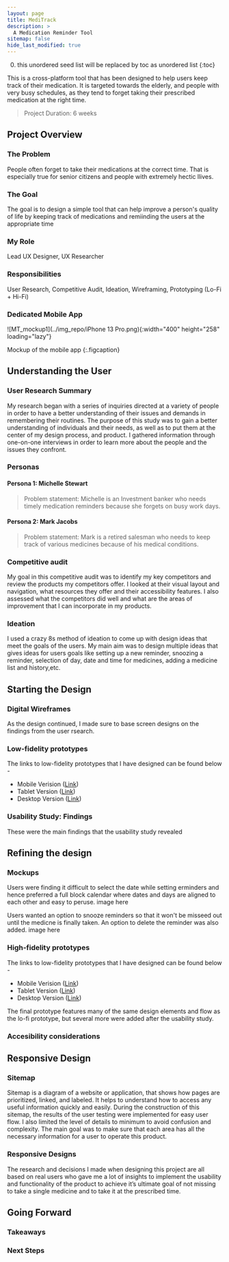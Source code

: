 ```yaml
---
layout: page
title: MediTrack 
description: >
  A Medication Reminder Tool
sitemap: false
hide_last_modified: true
---
```


0. this unordered seed list will be replaced by toc as unordered list
{:toc}

This is a cross-platform tool that has been designed to help users keep track of their medication. It is targeted towards the elderly, and people with very busy schedules, as they tend to forget taking their prescribed medication at the right time.
> Project Duration: 6 weeks

## Project Overview
### The Problem
People often forget to take their medications at the correct time. That is especially true for senior citizens and people with extremely hectic llives.
### The Goal
The goal is to design a simple tool that can help improve a person's quality of life by keeping track of medications and remiinding the users at the appropriate time
### My Role
Lead UX Designer, UX Researcher
### Responsibilities
User Research, Competitive Audit, Ideation, Wireframing, Prototyping (Lo-Fi + Hi-Fi)
### Dedicated Mobile App
![MT_mockup1](../img_repo/iPhone 13 Pro.png){:width="400" height="258" loading="lazy"}

Mockup of the mobile app
{:.figcaption}

## Understanding the User
### User Research Summary
My research began with a series of inquiries directed at a variety of people in order to have a better understanding of their issues and demands in remembering their routines. The purpose of this study was to gain a better understanding of individuals and their needs, as well as to put them at the center of my design process, and
product. I gathered information through one-on-one interviews in order to learn more about the people and the issues they confront.
### Personas
#### Persona 1: Michelle Stewart
> Problem statement: Michelle is an Investment banker who needs timely medication reminders because she forgets on busy work days.

#### Persona 2: Mark Jacobs
> Problem statement: Mark is a retired salesman who needs to keep track of various medicines because of his medical conditions.

### Competitive audit
My goal in this competitive audit was to identify my key competitors and review the products my competitors offer. I looked at their visual layout and navigation, what resources they offer and their accessibility features. I also assessed what the competitors did well and what are the areas of improvement that I can incorporate in my products.
### Ideation
I used a crazy 8s method of ideation to come up with design ideas that meet the goals of the users. My main aim was to design multiple ideas that gives ideas for users goals like setting up a new reminder, snoozing a reminder, selection of day, date and time for medicines, adding a medicine list and history,etc.
 
## Starting the Design
### Digital Wireframes
As the design continued, I made sure to base screen designs on the findings from the user rsearch.

### Low-fidelity prototypes
The links to low-fidelity prototypes that I have designed can be found below - 

* Mobile Verision ([Link](https://www.figma.com/proto/pjzeF8TDVa6MgfQDIuNWf1/Medicine-Reminder-App?node-id=48%3A719&scaling=scale-down&page-id=47%3A277&starting-point-node-id=48%3A719&show-proto-sidebar=1))
* Tablet Version ([Link](https://www.figma.com/proto/pjzeF8TDVa6MgfQDIuNWf1/Medicine-Reminder-App?node-id=99%3A873&scaling=min-zoom&page-id=99%3A2&starting-point-node-id=99%3A873))
* Desktop Version ([Link](https://www.figma.com/proto/pjzeF8TDVa6MgfQDIuNWf1/Medicine-Reminder-App?node-id=63%3A734&scaling=min-zoom&page-id=63%3A2&starting-point-node-id=63%3))

### Usability Study: Findings
These were the main findings that the usability study revealed

## Refining the design
### Mockups
Users were finding it difficult to select the date while setting erminders and hence preferred a full block calendar where dates and days are aligned to each other and easy to peruse.
image here

Users wanted an option to snooze reminders so that it won't be misseed out until the medicne is finally taken. An option to delete the reminder was also added.
image here

### High-fidelity prototypes
The links to low-fidelity prototypes that I have designed can be found below - 

* Mobile Verision ([Link](https://www.figma.com/proto/pjzeF8TDVa6MgfQDIuNWf1/Medicine-Reminder-App?node-id=49%3A2174&scaling=scale-down&page-id=49%3A2172))
* Tablet Version ([Link](https://www.figma.com/proto/pjzeF8TDVa6MgfQDIuNWf1/Medicine-Reminder-App?node-id=105%3A2765&scaling=min-zoom&page-id=105%3A2764))
* Desktop Version ([Link](https://www.figma.com/proto/pjzeF8TDVa6MgfQDIuNWf1/Medicine-Reminder-App?node-id=74%3A2566&scaling=min-zoom&page-id=74%3A2565))

The final prototype features many of the same design elements and flow as the lo-fi prototype, but several more were added after the usability study.

### Accesibility considerations

## Responsive Design
### Sitemap
Sitemap is a diagram of a website or application, that shows how pages are prioritized, linked, and labeled. It helps to understand how to access any useful information quickly and easily. During the construction of this sitemap, the results of the user testing were implemented for easy user flow. I also limited the level of details to minimum to avoid confusion and complexity. The main goal was to make sure that each area has all the necessary information for a user to operate this product.

### Responsive Designs
The research and decisions I made when designing this project are all based on real users who gave me a lot of insights to implement the usability and functionality of the product to achieve it’s ultimate goal of not missing to take a single medicine and to take it at the prescribed time.

## Going Forward
### Takeaways

### Next Steps

